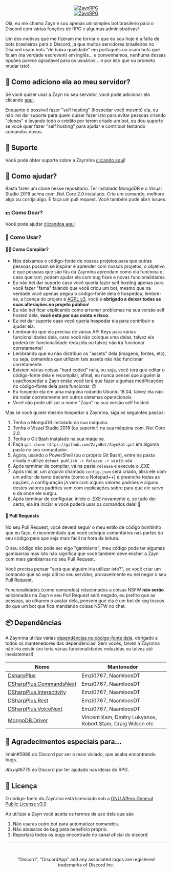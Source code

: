 <p align="center"><a href="https://discordbots.org/bot/459873132975620134" >
  <img src="https://discordbots.org/api/widget/459873132975620134.svg" alt="ZaynRPG" />
</a><br>
  <a href="https://discordbots.org/bot/459873132975620134" >
  <img src="https://discordbots.org/api/widget/status/459873132975620134.svg" alt="ZaynRPG" />
</a></p>
Olá, eu me chamo Zayn e sou apenas um simples bot brasileiro para o Discord com várias funções de RPG e algumas administrativas!

Um dos motivos que me fizeram me tornar o que eu sou hoje é a falta de bots brasileiros para o Discord, já que muitos servidores brasileiros no Discord usam bots "de baixa qualidade" em português ou usam bots que falam (na verdade escrevem) em inglês... e convenhamos, nenhuma dessas opções parece agradável para os usuários... e por isto que eu prometo mudar isto!

## 🤔 Como adiciono ela ao meu servidor?

Se você quiser usar a Zayn no seu servidor, você pode adicionar ela clicando [aqui](https://discordapp.com/api/oauth2/authorize?client_id=459873132975620134&permissions=469887175&scope=bot).

Enquanto é possível fazer "self hosting" (hospedar você mesmo) ela, eu não irei dar suporte para quem quiser fazer isto para evitar pessoas criando "clones" e levando todo o crédito por terem criado um bot, eu dou suporte se você quer fazer "self hosting" para ajudar e contribuir testando comandos novos.

## 💁 Suporte

Você pode obter suporte sobre a Zaynrina [clicando aqui](https://discord.gg/GGRnMQu)!

## 🙋 Como ajudar?

Basta fazer um clone nesse repositorio.
Ter instalado MongoDB e o Visual Studio 2018 acima com .Net Core 2.0 instalado.
Crie um comando, melhore algo ou corrija algo. E faça um pull request.
Você também pode abrir issues.

### 💵 Como Doar?

Você pode ajudar [clicandoa aqui](https://www.padrim.com.br/ZaynBot)

### 🙌 Como Usar?
#### 👨‍💻 Como Compilar?

* Nós deixamos o código-fonte de nossos projetos para que outras pessoas possam se inspirar e aprender com nossos projetos, o objetivo é que pessoas que são fãs da Zaynrina aprendam como ela funciona e, caso queiram, podem ajudar ela com bug fixes e novas funcionalidades.
* Eu não irei dar suporte caso você queria fazer self hosting apenas para você fazer "fama" falando que você criou um bot, mesmo que na verdade você apenas pegou o código-fonte dela e hospedou, lembre-se, a licença do projeto é [AGPL v3](https://github.com/ZaynBot/ZaynBot/blob/master/LICENSE), você é **obrigado a deixar todas as suas alterações no projeto público**!
* Eu não irei ficar explicando como arrumar problemas na sua versão self hosted dela, **você está por sua conta e risco**.
* Eu irei dar suporte caso você queria hospedar ela para contribuir e ajudar ela.
* Lembrando que ela precisa de várias API Keys para várias funcionalidades dela, caso você não coloque uma delas, talvez ela poderá ter funcionalidade reduzida ou talvez não irá funcionar corretamente!
* Lembrando que eu não distribuo os "assets" dela (imagens, fontes, etc), ou seja, comandos que utilizam tais assets não irão funcionar corretamente.
* Existem várias coisas "hard coded" nela, ou seja, você terá que editar o código-fonte dela e recompilar, afinal, eu nunca pensei que alguém ia usar/hospedar a Zayn  então você terá que fazer algumas modificações no código-fonte dela para funcionar. 😉
* Eu hospedo ela em uma máquina rodando Ubuntu 18.04, talvez ela não irá rodar corretamente em outros sistemas operacionais.
* Você não pode utilizar o nome "Zayn" na sua versão self hosted.

Mas se você quiser mesmo hospedar a Zaynrina, siga os seguintes passos:
1. Tenha o MongoDB instalado na sua máquina.
2. Tenha o Visual Studio 2018 (ou superior) na sua máquina com .Net Core 2.0.
3. Tenha o Git Bash instalado na sua máquina.
4. Faça ```git clone https://github.com/ZaynBot/ZaynBot.git``` em alguma pasta no seu computador.
5. Agora, usando o PowerShell (ou o próprio Git Bash), entre na pasta criada e utilize `dotnet publish -c Release -r win10-x64`
6. Após terminar de compilar, vá na pasta `release` e execute o .EXE
7. Após iniciar, um arquivo chamado `config.json` será criado, abra ele com um editor de texto decente (como o Notepad++) e preencha todas as opções, a configuração já vem com alguns valores padrões e alguns destes valores padrões vem com explicações sobre para que ele serve e da onde ele surgiu.
8. Após terminar de configurar, inicie o .EXE novamente e, se tudo der certo, ela irá iniciar e você poderá usar os comandos dela! 🎉

#### 🔀 Pull Requests

No seu Pull Request, você deverá seguir o meu estilo de código bonitinho que eu faço, é recomendado que você coloque comentários nas partes do seu código para que seja mais fácil na hora da leitura.

O seu código não pode ser algo "gambiarra", meu código pode ter algumas gambiarras mas isto não significa que você também deve encher a Zayn com mais gambiarras no seu Pull Request.

Você precisa pensar "será que alguém iria utilizar isto?", se você criar um comando que só seja útil no seu servidor, provavelmente eu irei negar o seu Pull Request.

Funcionalidades (como comandos) relacionados a coisas NSFW **não serão** adicionadas na Zayn e seu Pull Request será negado, eu prefiro que as pessoas, ao olharem o avatar dela, pensem que ela é um bot de rpg toscos do que um bot que fica mandando coisas NSFW no chat.

## 📦 Dependências

A Zaynrina utiliza várias [dependências no código-fonte dela](https://github.com/ZaynBot/ZaynBot/blob/master/ZaynBot/ZaynBot.csproj), obrigado a todos os mantenedores das dependências! Sem vocês, talvez a Zaynrina não iria existir (ou teria várias funcionalidades reduzidas ou talvez até inexistentes!)

| Nome  | Mantenedor |
| ------------- | ------------- |
| [DsharpPlus](https://github.com/DSharpPlus/DSharpPlus) | Emzi0767, NaamloosDT  |
| [DSharpPlus.CommandsNext](https://github.com/DSharpPlus/DSharpPlus) | Emzi0767, NaamloosDT  |
| [DSharpPlus.Interactivity](https://github.com/DSharpPlus/DSharpPlus) | Emzi0767, NaamloosDT  |
| [DSharpPlus.Rest](https://github.com/DSharpPlus/DSharpPlus) | Emzi0767, NaamloosDT  |
| [DSharpPlus.VoiceNext](https://github.com/DV8FromTheWorld/JDA) | Emzi0767, NaamloosDT  |
| [MongoDB.Driver](https://github.com/mongodb/mongo-csharp-driver) |  Vincent Kam, Dmitry Lukyanov, Robert Stam, Craig Wilson etc  |

## 💫 Agradecimentos especiais para...

Imain#5986 do Discord por ser o mais viciado, que acaba encontrando bugs.

𝓚α𝓇η#6775 do Discord por ter ajudado nas ideias do RPG.

## 📄 Licença

O código-fonte da Zaynrina está licenciado sob a [GNU Affero General Public License v3.0](https://github.com/ZaynBot/ZaynBot/blob/master/LICENSE)

Ao utilizar a Zayn você aceita os termos de uso dela que são
1. Não usaras outro bot para automatizar comandos.
2. Não abusaras de bug para beneficio proprio.
3. Reportara todos os bugs encontrado no canal oficial do discord

<hr>
<br>
<p align="center">"Discord", "DiscordApp" and any associated logos are registered trademarks of Discord Inc.</p>

